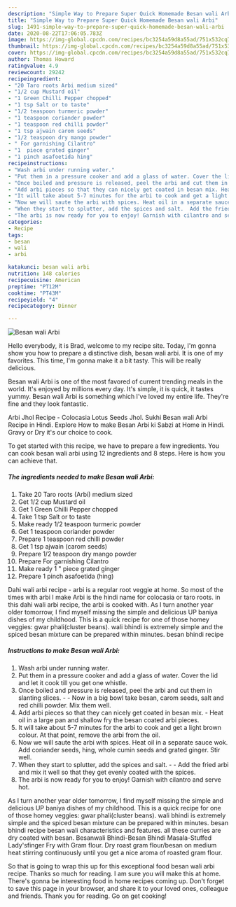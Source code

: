 ```yaml
---
description: "Simple Way to Prepare Super Quick Homemade Besan wali Arbi"
title: "Simple Way to Prepare Super Quick Homemade Besan wali Arbi"
slug: 1491-simple-way-to-prepare-super-quick-homemade-besan-wali-arbi
date: 2020-08-22T17:06:05.783Z
image: https://img-global.cpcdn.com/recipes/bc3254a59d8a55ad/751x532cq70/besan-wali-arbi-recipe-main-photo.jpg
thumbnail: https://img-global.cpcdn.com/recipes/bc3254a59d8a55ad/751x532cq70/besan-wali-arbi-recipe-main-photo.jpg
cover: https://img-global.cpcdn.com/recipes/bc3254a59d8a55ad/751x532cq70/besan-wali-arbi-recipe-main-photo.jpg
author: Thomas Howard
ratingvalue: 4.9
reviewcount: 29242
recipeingredient:
- "20 Taro roots Arbi medium sized"
- "1/2 cup Mustard oil"
- "1 Green Chilli Pepper chopped"
- "1 tsp Salt or to taste"
- "1/2 teaspoon turmeric powder"
- "1 teaspoon coriander powder"
- "1 teaspoon red chilli powder"
- "1 tsp ajwain carom seeds"
- "1/2 teaspoon dry mango powder"
- " For garnishing Cilantro"
- "1  piece grated ginger"
- "1 pinch asafoetida hing"
recipeinstructions:
- "Wash arbi under running water."
- "Put them in a pressure cooker and add a glass of water. Cover the lid and let it cook till you get one whistle."
- "Once boiled and pressure is released, peel the arbi and cut them in slanting slices.  Now in a big bowl take besan, carom seeds, salt and red chilli powder. Mix them well."
- "Add arbi pieces so that they can nicely get coated in besan mix. Heat oil in a large pan and shallow fry the besan coated arbi pieces."
- "It will take about 5-7 minutes for the arbi to cook and get a light brown colour. At that point, remove the arbi from the oil."
- "Now we will saute the arbi with spices. Heat oil in a separate sauce wok. Add coriander seeds, hing, whole cumin seeds and grated ginger. Stir well."
- "When they start to splutter, add the spices and salt.  Add the fried arbi and mix it well so that they get evenly coated with the spices."
- "The arbi is now ready for you to enjoy! Garnish with cilantro and serve hot."
categories:
- Recipe
tags:
- besan
- wali
- arbi

katakunci: besan wali arbi 
nutrition: 148 calories
recipecuisine: American
preptime: "PT12M"
cooktime: "PT43M"
recipeyield: "4"
recipecategory: Dinner

---
```



![Besan wali Arbi](https://img-global.cpcdn.com/recipes/bc3254a59d8a55ad/751x532cq70/besan-wali-arbi-recipe-main-photo.jpg)

Hello everybody, it is Brad, welcome to my recipe site. Today, I'm gonna show you how to prepare a distinctive dish, besan wali arbi. It is one of my favorites. This time, I'm gonna make it a bit tasty. This will be really delicious.

Besan wali Arbi is one of the most favored of current trending meals in the world. It's enjoyed by millions every day. It's simple, it is quick, it tastes yummy. Besan wali Arbi is something which I've loved my entire life. They're fine and they look fantastic.

Arbi Jhol Recipe - Colocasia Lotus Seeds Jhol. Sukhi Besan wali Arbi Recipe in Hindi. Explore How to make Besan Arbi ki Sabzi at Home in Hindi. Gravy or Dry it&#39;s our choice to cook.


To get started with this recipe, we have to prepare a few ingredients. You can cook besan wali arbi using 12 ingredients and 8 steps. Here is how you can achieve that.

<!--inarticleads1-->

##### The ingredients needed to make Besan wali Arbi:

1. Take 20 Taro roots (Arbi) medium sized
1. Get 1/2 cup Mustard oil
1. Get 1 Green Chilli Pepper chopped
1. Take 1 tsp Salt or to taste
1. Make ready 1/2 teaspoon turmeric powder
1. Get 1 teaspoon coriander powder
1. Prepare 1 teaspoon red chilli powder
1. Get 1 tsp ajwain (carom seeds)
1. Prepare 1/2 teaspoon dry mango powder
1. Prepare  For garnishing Cilantro
1. Make ready 1 &#34; piece grated ginger
1. Prepare 1 pinch asafoetida (hing)


Dahi wali arbi recipe - arbi is a regular root veggie at home. So most of the times with arbi I make Arbi is the hindi name for colocasia or taro roots. in this dahi wali arbi recipe, the arbi is cooked with. As I turn another year older tomorrow, I find myself missing the simple and delicious UP baniya dishes of my childhood. This is a quick recipe for one of those homey veggies: gwar phali(cluster beans). wali bhindi is extremely simple and the spiced besan mixture can be prepared within minutes. besan bhindi recipe 

<!--inarticleads2-->

##### Instructions to make Besan wali Arbi:

1. Wash arbi under running water.
1. Put them in a pressure cooker and add a glass of water. Cover the lid and let it cook till you get one whistle.
1. Once boiled and pressure is released, peel the arbi and cut them in slanting slices. -  - Now in a big bowl take besan, carom seeds, salt and red chilli powder. Mix them well.
1. Add arbi pieces so that they can nicely get coated in besan mix. - Heat oil in a large pan and shallow fry the besan coated arbi pieces.
1. It will take about 5-7 minutes for the arbi to cook and get a light brown colour. At that point, remove the arbi from the oil.
1. Now we will saute the arbi with spices. Heat oil in a separate sauce wok. Add coriander seeds, hing, whole cumin seeds and grated ginger. Stir well.
1. When they start to splutter, add the spices and salt. -  - Add the fried arbi and mix it well so that they get evenly coated with the spices.
1. The arbi is now ready for you to enjoy! Garnish with cilantro and serve hot.


As I turn another year older tomorrow, I find myself missing the simple and delicious UP baniya dishes of my childhood. This is a quick recipe for one of those homey veggies: gwar phali(cluster beans). wali bhindi is extremely simple and the spiced besan mixture can be prepared within minutes. besan bhindi recipe besan wali characteristics and features. all these curries are dry coated with besan. Besanwali Bhindi-Besan Bhindi Masala-Stuffed Lady&#39;sfinger Fry with Gram flour. Dry roast gram flour/besan on medium heat stirring continuously until you get a nice aroma of roasted gram flour. 

So that is going to wrap this up for this exceptional food besan wali arbi recipe. Thanks so much for reading. I am sure you will make this at home. There's gonna be interesting food in home recipes coming up. Don't forget to save this page in your browser, and share it to your loved ones, colleague and friends. Thank you for reading. Go on get cooking!
